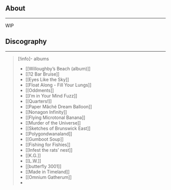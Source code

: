 ## About
___
WIP

## Discography 
___
>[!info]- albums
>
>- [[Willoughby’s Beach (album)]]
>- [[12 Bar Bruise]]
>- [[Eyes Like the Sky]]
>- [[Float Along - Fill Your Lungs]]
>- [[Oddments]]
>- [[I’m in Your Mind Fuzz]]
>- [[Quarters!]]
>- [[Paper Mâché Dream Balloon]]
>- [[Nonagon Infinity]]
>- [[Flying Microtonal Banana]]
>- [[Murder of the Universe]]
>- [[Sketches of Brunswick East]]
>- [[Polygondwanaland]]
>- [[Gumboot Soup]]
>- [[Fishing for Fishies]]
>- [[Infest the rats’ nest]]
>- [[K.G.]]
>- [[L.W.]]
>- [[butterfly 3001]]
>- [[Made in Timeland]]
>- [[Omnium Gatherum]]
>- 